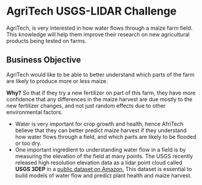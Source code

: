 <h1> AgriTech USGS-LIDAR Challenge </h2>
AgriTech, is very interested in how water flows through a maize farm field. This knowledge will help them improve their research on new agricultural products being tested on farms.

<h2> Business Objective </h2>
AgriTech would like to be able to better understand which parts of the farm are likely to produce more or less maize.

**Why?**
So that if they try a new fertilizer on part of this farm, they have more confidence that any differences in the maize harvest are due mostly to the new fertilizer changes, and not just random effects due to other environmental factors.  

* Water is very important for crop growth and health, hence AfriTech believe that they can better predict maize harvest if they understand how water flows through a field, and which parts are likely to be flooded or too dry. 
* One important ingredient to understanding water flow in a field is by measuring the elevation of the field at many points. The USGS recently released high resolution elevation data as a lidar point cloud called **USGS 3DEP** in a [public dataset on Amazon.](https://registry.opendata.aws/usgs-lidar/) This dataset is essential to build models of water flow and predict plant health and maize harvest. 
